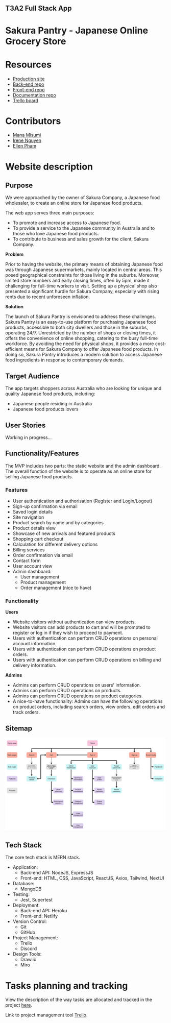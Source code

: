 ## T3A2 Full Stack App

# Sakura Pantry - Japanese Online Grocery Store

# Resources

- [Production site](https://www.google.com.au/)
- [Back-end repo](https://www.google.com.au/)
- [Front-end repo](https://www.google.com.au/)
- [Documentation repo](https://www.google.com.au/)
- [Trello board](https://trello.com/b/TE5Q9ZYj/t3a2-%F0%9F%8C%B8sakura-pantry)

# Contributors

- [Mana Misumi](https://github.com/Mana12011207)
- [Irene Nguyen](https://github.com/irenenguyen1017)
- [Ellen Pham](https://github.com/ellenpham)

# Website description

## Purpose

We were approached by the owner of Sakura Company, a Japanese food wholesaler, to create an online store for Japanese food products.

The web app serves three main purposes:

- To promote and increase access to Japanese food.
- To provide a service to the Japanese community in Australia and to those who love Japanese food products.
- To contribute to business and sales growth for the client, Sakura Company.

**Problem**

Prior to having the website, the primary means of obtaining Japanese food was through Japanese supermarkets, mainly located in central areas. This posed geographical constraints for those living in the suburbs. Moreover, limited store numbers and early closing times, often by 5pm, made it challenging for full-time workers to visit. Setting up a physical shop also presented a significant hurdle for Sakura Company, especially with rising rents due to recent unforeseen inflation.

**Solution**

The launch of Sakura Pantry is envisioned to address these challenges. Sakura Pantry is an easy-to-use platform for purchasing Japanese food products, accessible to both city dwellers and those in the suburbs, operating 24/7. Unrestricted by the number of shops or closing times, it offers the convenience of online shopping, catering to the busy full-time workforce. By avoiding the need for physical shops, it provides a more cost-efficient means for Sakura Company to offer Japanese food products. In doing so, Sakura Pantry introduces a modern solution to access Japanese food ingredients in response to contemporary demands.

## Target Audience

The app targets shoppers across Australia who are looking for unique and quality Japanese food products, including:

- Japanese people residing in Australia
- Japanese food products lovers

## User Stories

Working in progress...

## Functionality/Features

The MVP includes two parts: the static website and the admin dashboard. The overall function of the website is to operate as an online store for selling Japanese food products.

### Features

- User authentication and authorisation (Register and Login/Logout)
- Sign-up confirmation via email
- Saved login details
- Site navigation
- Product search by name and by categories
- Product details view
- Showcase of new arrivals and featured products
- Shopping cart checkout
- Calculation for different delivery options
- Billing services
- Order confirmation via email
- Contact form
- User account view
- Admin dashboard:
  - User management
  - Product management
  - Order management (nice to have)

### Functionality

**Users**

- Website visitors without authentication can view products.
- Website visitors can add products to cart and will be prompted to register or log in if they wish to proceed to payment.
- Users with authentication can perform CRUD operations on personal account information.
- Users with authentication can perform CRUD operations on product orders.
- Users with authentication can perform CRUD operations on billing and delivery information.

**Admins**

- Admins can perform CRUD operations on users' information.
- Admins can perform CRUD operations on products.
- Admins can perform CRUD operations on product categories.
- A nice-to-have functionality: Admins can have the following operations on product orders, including search orders, view orders, edit orders and track orders.

## Sitemap

![Sitemap](./docs/images/sitemap/sitemap.png)

## Tech Stack

The core tech stack is MERN stack.

- Application:
  - Back-end API: NodeJS, ExpressJS
  - Front-end: HTML, CSS, JavaScript, ReactJS, Axios, Tailwind, NextUI
- Database:
  - MongoDB
- Testing:
  - Jest, Supertest
- Deployment:
  - Back-end API: Heroku
  - Front-end: Netlify
- Version Control:
  - Git
  - GitHub
- Project Management:
  - Trello
  - Discord
- Design Tools:
  - Draw.io
  - Miro

# Tasks planning and tracking

View the description of the way tasks are allocated and tracked in the project [here](./task_tracking.md).

Link to project management tool [Trello](https://trello.com/b/TE5Q9ZYj/t3a2-%F0%9F%8C%B8sakura-pantry).
